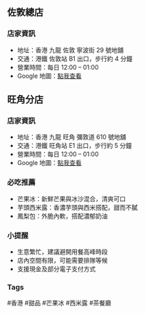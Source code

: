 
## 佐敦總店

### 店家資訊
- 地址：香港 九龍 佐敦 寧波街 29 號地舖
- 交通：港鐵 佐敦站 B1 出口，步行約 4 分鐘
- 營業時間：每日 12:00 – 01:00
- Google 地圖：[點我查看](https://maps.google.com/?q=Kai+Kai+Dessert+Jordan,+29+Ningpo+St,+Jordan,+Hong+Kong)

## 旺角分店

### 店家資訊
- 地址：香港 九龍 旺角 彌敦道 610 號地舖
- 交通：港鐵 旺角站 E1 出口，步行約 5 分鐘
- 營業時間：每日 12:00 – 01:00
- Google 地圖：[點我查看](https://maps.google.com/?q=Kai+Kai+Dessert+Mong+Kok,+610+Nathan+Road,+Mong+Kok,+Hong+Kong)

### 必吃推薦
- 芒果冰：新鮮芒果與冰沙混合，清爽可口
- 芋頭西米露：香濃芋頭與西米搭配，甜而不膩
- 鳳梨包：外脆內軟，搭配濃郁奶油

### 小提醒
- 生意繁忙，建議避開用餐高峰時段
- 店內空間有限，可能需要排隊等候
- 支援現金及部分電子支付方式

### Tags
#香港 #甜品 #芒果冰 #西米露 #茶餐廳

